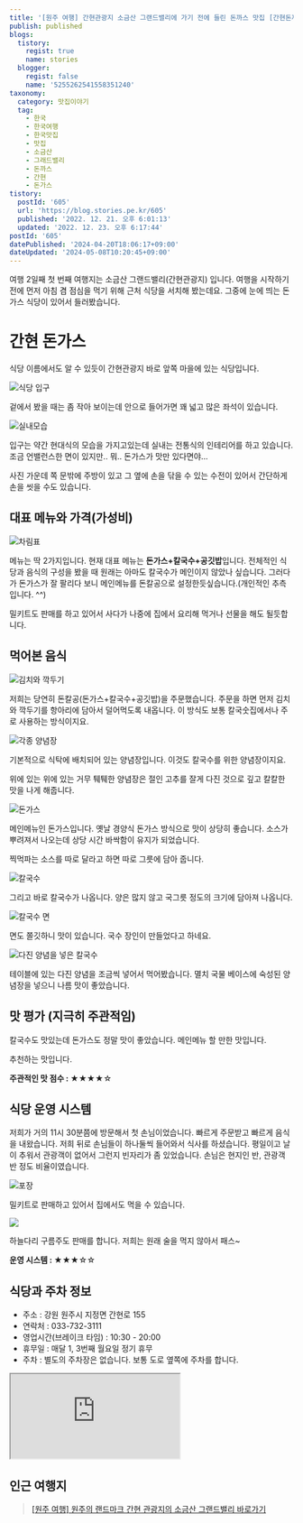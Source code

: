 ```yaml
---
title: '[원주 여행] 간현관광지 소금산 그랜드밸리에 가기 전에 들린 돈까스 맛집 [간현돈까스]'
publish: published
blogs:
  tistory:
    regist: true
    name: stories
  blogger:
    regist: false
    name: '5255262541558351240'
taxonomy:
  category: 맛집이야기
  tag:
    - 한국
    - 한국여행
    - 한국맛집
    - 맛집
    - 소금산
    - 그래드밸리
    - 돈까스
    - 간현
    - 돈가스
tistory:
  postId: '605'
  url: 'https://blog.stories.pe.kr/605'
  published: '2022. 12. 21. 오후 6:01:13'
  updated: '2022. 12. 23. 오후 6:17:44'
postId: '605'
datePublished: '2024-04-20T18:06:17+09:00'
dateUpdated: '2024-05-08T10:20:45+09:00'
---
```


여행 2일째 첫 번째 여행지는 소금산 그랜드밸리(간현관광지) 입니다. 여행을 시작하기 전에 먼저 아침 겸 점심을 먹기 위해 근처 식당을 서치해 봤는데요. 그중에 눈에 띄는 돈가스 식당이 있어서 들러봤습니다.

# 간현 돈가스

식당 이름에서도 알 수 있듯이 간현관광지 바로 앞쪽 마을에 있는 식당입니다.

![식당 입구](./images/njo2_20221216_115531-01.jpeg)

겉에서 봤을 때는 좀 작아 보이는데 안으로 들어가면 꽤 넓고 많은 좌석이 있습니다.

![실내모습](./images/njo2_20221216_112324-01.jpeg)

입구는 약간 현대식의 모습을 가지고있는데 실내는 전통식의 인테리어를 하고 있습니다. 조금 언밸런스한 면이 있지만.. 뭐.. 돈가스가 맛만 있다면야...

사진 가운데 쪽 문밖에 주방이 있고 그 옆에 손을 닦을 수 있는 수전이 있어서 간단하게 손을 씻을 수도 있습니다.

## 대표 메뉴와 가격(가성비)

![차림표](./images/njo2_20221216_112348-01.jpeg)

메뉴는 딱 2가지입니다. 현재 대표 메뉴는 **돈가스+칼국수+공깃밥**입니다. 전체적인 식당과 음식의 구성을 봤을 때 원래는 아마도 칼국수가 메인이지 않았나 싶습니다. 그러다가 돈가스가 잘 팔리다 보니 메인메뉴를 돈칼공으로 설정한듯싶습니다.(개인적인 추측입니다. ^^)

밀키트도 판매를 하고 있어서 사다가 나중에 집에서 요리해 먹거나 선물을 해도 될듯합니다.

## 먹어본 음식

![김치와 깍두기](./images/njo2_20221216_112412-01.jpeg)

저희는 당연히 돈칼공(돈가스+칼국수+공깃밥)을 주문했습니다. 주문을 하면 먼저 김치와 깍두기를 항아리에 담아서 덜어먹도록 내옵니다. 이 방식도 보통 칼국숫집에서나 주로 사용하는 방식이지요.

![각종 양념장](./images/njo2_20221216_112539-01.jpeg)

기본적으로 식탁에 배치되어 있는 양념장입니다. 이것도 칼국수를 위한 양념장이지요.

위에 있는 위에 있는 거무 퉤퉤한 양념장은 절인 고추를 잘게 다진 것으로 깊고 칼칼한 맛을 나게 해줍니다.

![돈가스](./images/njo2_20221216_112755-01.jpeg)

메인메뉴인 돈가스입니다. 옛날 경양식 돈가스 방식으로 맛이 상당히 좋습니다. 소스가 뿌려져서 나오는데 상당 시간 바싹함이 유지가 되었습니다.

찍먹파는 소스를 따로 달라고 하면 따로 그릇에 담아 줍니다.

![칼국수](./images/njo2_20221216_112840-01.jpeg)

그리고 바로 칼국수가 나옵니다. 양은 많지 않고 국그릇 정도의 크기에 담아져 나옵니다.

![칼국수 면](./images/njo2_20221216_112903-01.jpeg)

면도 쫄깃하니 맛이 있습니다. 국수 장인이 만들었다고 하네요.

![다진 양념을 넣은 칼국수](./images/njo2_20221216_113135-01.jpeg)

테이블에 있는 다진 양념을 조금씩 넣어서 먹어봤습니다. 멸치 국물 베이스에 숙성된 양념장을 넣으니 나름 맛이 좋았습니다.

## 맛 평가 (지극히 주관적임)

칼국수도 맛있는데 돈가스도 정말 맛이 좋았습니다. 메인메뉴 할 만한 맛입니다.

추천하는 맛입니다.

<div class='alert alert-info'>
<b>주관적인 맛 점수 : </b> ★★★★☆
</div>

## 식당 운영 시스템

저희가 거의 11시 30분쯤에 방문해서 첫 손님이었습니다. 빠르게 주문받고 빠르게 음식을 내왔습니다. 저희 뒤로 손님들이 하나둘씩 들어와서 식사를 하셨습니다. 평일이고 날이 추워서 관광객이 없어서 그런지 빈자리가 좀 있었습니다. 손님은 현지인 반, 관광객 반 정도 비율이였습니다.

![포장](./images/njo2_20221216_112344-01.jpeg)

밀키트로 판매하고 있어서 집에서도 먹을 수 있습니다.

![](./images/njo2_20221216_112403-01.jpeg)

하늘다리 구름주도 판매를 합니다. 저희는 원래 술을 먹지 않아서 패스~

<div class='alert alert-info'>
<b>운영 시스템 : </b> ★★★☆☆
</div>

## 식당과 주차 정보

- 주소 : 강원 원주시 지정면 간현로 155
- 연락처 : 033-732-3111
- 영업시간(브레이크 타임) : 10:30 - 20:00
- 휴무일 : 매달 1, 3번째 월요일 정기 휴무
- 주차 : 별도의 주차장은 없습니다. 보통 도로 옆쪽에 주차를 합니다.

<div class='embed-responsive embed-responsive-16by9'>
<iframe src='https://www.google.com/maps/embed?pb=!1m18!1m12!1m3!1d1885.5736031980014!2d127.83456940971821!3d37.36276549409992!2m3!1f0!2f0!3f0!3m2!1i1024!2i768!4f13.1!3m3!1m2!1s0x3563723bb56933c9%3A0x49cf22798cc56cac!2z6rCE7ZiE64-I6rmM7IqkIOuzuOygkA!5e0!3m2!1sko!2skr!4v1671612934619!5m2!1sko!2skr' class='embed-responsive-item' allowfullscreen></iframe>
</div>

## 인근 여행지

> [[원주 여행] 원주의 랜드마크 간현 관광지의 소금산 그랜드밸리 바로가기](https://blog.stories.pe.kr/606)
